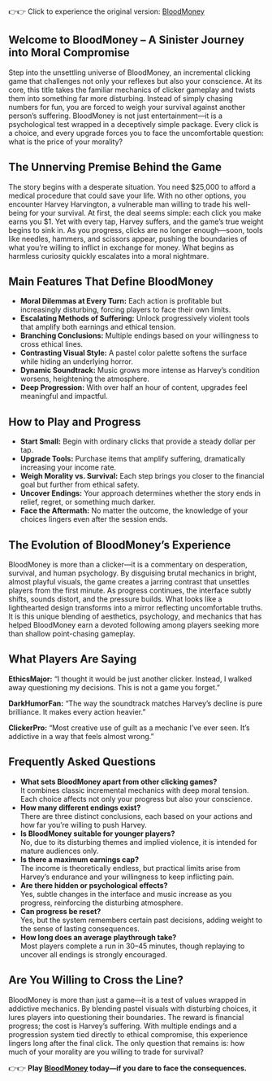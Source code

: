 👉👉 Click to experience the original version: <a href="https://bloodmoneyonline.com/">BloodMoney</a>

<h2>Welcome to BloodMoney – A Sinister Journey into Moral Compromise</h2> <p>Step into the unsettling universe of BloodMoney, an incremental clicking game that challenges not only your reflexes but also your conscience. At its core, this title takes the familiar mechanics of clicker gameplay and twists them into something far more disturbing. Instead of simply chasing numbers for fun, you are forced to weigh your survival against another person’s suffering. BloodMoney is not just entertainment—it is a psychological test wrapped in a deceptively simple package. Every click is a choice, and every upgrade forces you to face the uncomfortable question: what is the price of your morality?</p> <h2>The Unnerving Premise Behind the Game</h2> <p>The story begins with a desperate situation. You need $25,000 to afford a medical procedure that could save your life. With no other options, you encounter Harvey Harvington, a vulnerable man willing to trade his well-being for your survival. At first, the deal seems simple: each click you make earns you $1. Yet with every tap, Harvey suffers, and the game’s true weight begins to sink in. As you progress, clicks are no longer enough—soon, tools like needles, hammers, and scissors appear, pushing the boundaries of what you’re willing to inflict in exchange for money. What begins as harmless curiosity quickly escalates into a moral nightmare.</p> <h2>Main Features That Define BloodMoney</h2> <ul> <li><b>Moral Dilemmas at Every Turn:</b> Each action is profitable but increasingly disturbing, forcing players to face their own limits.</li> <li><b>Escalating Methods of Suffering:</b> Unlock progressively violent tools that amplify both earnings and ethical tension.</li> <li><b>Branching Conclusions:</b> Multiple endings based on your willingness to cross ethical lines.</li> <li><b>Contrasting Visual Style:</b> A pastel color palette softens the surface while hiding an underlying horror.</li> <li><b>Dynamic Soundtrack:</b> Music grows more intense as Harvey’s condition worsens, heightening the atmosphere.</li> <li><b>Deep Progression:</b> With over half an hour of content, upgrades feel meaningful and impactful.</li> </ul> <h2>How to Play and Progress</h2> <ul> <li><b>Start Small:</b> Begin with ordinary clicks that provide a steady dollar per tap.</li> <li><b>Upgrade Tools:</b> Purchase items that amplify suffering, dramatically increasing your income rate.</li> <li><b>Weigh Morality vs. Survival:</b> Each step brings you closer to the financial goal but further from ethical safety.</li> <li><b>Uncover Endings:</b> Your approach determines whether the story ends in relief, regret, or something much darker.</li> <li><b>Face the Aftermath:</b> No matter the outcome, the knowledge of your choices lingers even after the session ends.</li> </ul> <h2>The Evolution of BloodMoney’s Experience</h2> <p>BloodMoney is more than a clicker—it is a commentary on desperation, survival, and human psychology. By disguising brutal mechanics in bright, almost playful visuals, the game creates a jarring contrast that unsettles players from the first minute. As progress continues, the interface subtly shifts, sounds distort, and the pressure builds. What looks like a lighthearted design transforms into a mirror reflecting uncomfortable truths. It is this unique blending of aesthetics, psychology, and mechanics that has helped BloodMoney earn a devoted following among players seeking more than shallow point-chasing gameplay.</p> <h2>What Players Are Saying</h2> <p><b>EthicsMajor:</b> “I thought it would be just another clicker. Instead, I walked away questioning my decisions. This is not a game you forget.”</p> <p><b>DarkHumorFan:</b> “The way the soundtrack matches Harvey’s decline is pure brilliance. It makes every action heavier.”</p> <p><b>ClickerPro:</b> “Most creative use of guilt as a mechanic I’ve ever seen. It’s addictive in a way that feels almost wrong.”</p> <h2>Frequently Asked Questions</h2> <ul> <li><b>What sets BloodMoney apart from other clicking games?</b><br>It combines classic incremental mechanics with deep moral tension. Each choice affects not only your progress but also your conscience.</li> <li><b>How many different endings exist?</b><br>There are three distinct conclusions, each based on your actions and how far you’re willing to push Harvey.</li> <li><b>Is BloodMoney suitable for younger players?</b><br>No, due to its disturbing themes and implied violence, it is intended for mature audiences only.</li> <li><b>Is there a maximum earnings cap?</b><br>The income is theoretically endless, but practical limits arise from Harvey’s endurance and your willingness to keep inflicting pain.</li> <li><b>Are there hidden or psychological effects?</b><br>Yes, subtle changes in the interface and music increase as you progress, reinforcing the disturbing atmosphere.</li> <li><b>Can progress be reset?</b><br>Yes, but the system remembers certain past decisions, adding weight to the sense of lasting consequences.</li> <li><b>How long does an average playthrough take?</b><br>Most players complete a run in 30–45 minutes, though replaying to uncover all endings is strongly encouraged.</li> </ul> <h2>Are You Willing to Cross the Line?</h2> <p>BloodMoney is more than just a game—it is a test of values wrapped in addictive mechanics. By blending pastel visuals with disturbing choices, it lures players into questioning their boundaries. The reward is financial progress; the cost is Harvey’s suffering. With multiple endings and a progression system tied directly to ethical compromise, this experience lingers long after the final click. The only question that remains is: how much of your morality are you willing to trade for survival?</p>

👉👉 <b>Play <a href="https://bloodmoneyonline.com/">BloodMoney</a> today—if you dare to face the consequences.</b>

